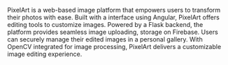 PixelArt is a web-based image platform that empowers users to transform their photos with ease. Built with a interface using Angular, PixelArt offers editing tools to customize images. Powered by a Flask backend, the platform provides seamless image uploading, storage on Firebase. Users can securely manage their edited images in a personal gallery. With OpenCV integrated for image processing, PixelArt delivers a customizable image editing experience.